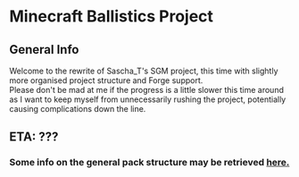 # Minecraft Ballistics Project
## General Info

Welcome to the rewrite of Sascha_T's SGM project, this time with slightly more organised project structure and Forge support. \
Please don't be mad at me if the progress is a little slower this time around as I want to keep myself from unnecessarily rushing the project, potentially causing complications down the line.


## ETA: ???


### Some info on the general pack structure may be retrieved [here.](./format.md)
